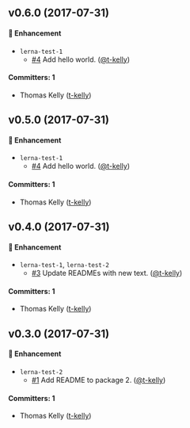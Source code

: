## v0.6.0 (2017-07-31)

#### :rocket: Enhancement
* `lerna-test-1`
  * [#4](https://github.com/t-kelly/lerna-repo/pull/4) Add hello world. ([@t-kelly](https://github.com/t-kelly))

#### Committers: 1
- Thomas Kelly ([t-kelly](https://github.com/t-kelly))

## v0.5.0 (2017-07-31)

#### :rocket: Enhancement
* `lerna-test-1`
  * [#4](https://github.com/t-kelly/lerna-repo/pull/4) Add hello world. ([@t-kelly](https://github.com/t-kelly))

#### Committers: 1
- Thomas Kelly ([t-kelly](https://github.com/t-kelly))

## v0.4.0 (2017-07-31)

#### :rocket: Enhancement
* `lerna-test-1`, `lerna-test-2`
  * [#3](https://github.com/t-kelly/lerna-repo/pull/3) Update READMEs with new text. ([@t-kelly](https://github.com/t-kelly))

#### Committers: 1
- Thomas Kelly ([t-kelly](https://github.com/t-kelly))

## v0.3.0 (2017-07-31)

#### :rocket: Enhancement
* `lerna-test-2`
  * [#1](https://github.com/t-kelly/lerna-repo/pull/1) Add README to package 2. ([@t-kelly](https://github.com/t-kelly))

#### Committers: 1
- Thomas Kelly ([t-kelly](https://github.com/t-kelly))